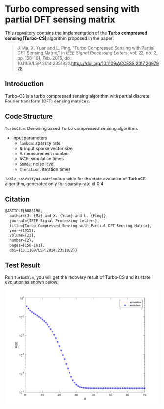 # Turbo compressed sensing with partial DFT sensing matrix

This repository contains the implementation of the **Turbo compressed sensing (Turbo-CS)** algorithm proposed in the paper:

> J. Ma, X. Yuan and L. Ping, "Turbo Compressed Sensing with Partial DFT Sensing Matrix," in *IEEE Signal Processing Letters*, vol. 22, no. 2, pp. 158-161, Feb. 2015, doi: 10.1109/LSP.2014.2351822.https://doi.org/10.1109/ACCESS.2017.2697978)

## Introduction

Turbo-CS is a turbo compressed sensing algorithm with partial discrete Fourier transform (DFT) sensing matrices.

## Code Structure

`TurboCS.m`: Denosing based Turbo compressed sensing algorithm.

- Input parameters
  - `lambda`: sparsity rate
  - `N`: input sparse vector size
  - `M`: measurement number
  - `NSIM`: simulation times
  - `SNRdB`: noise level
  - `Iteration`: iteration times

`Table_sparsity04.mat`: lookup table for the state evolution of TurboCS algorithm, generated only for sparsity rate of 0.4

## Citation

```
@ARTICLE{6883198,
  author={J. {Ma} and X. {Yuan} and L. {Ping}},
  journal={IEEE Signal Processing Letters}, 
  title={Turbo Compressed Sensing with Partial DFT Sensing Matrix}, 
  year={2015},
  volume={22},
  number={2},
  pages={158-161},
  doi={10.1109/LSP.2014.2351822}}
```



## Test Result

Run `TurboCS.m`, you will get the recovery result of Turbo-CS and its state evolution as shown below:

<img src="MSE2.png" alt="MSE2" style="zoom:50%;" />

